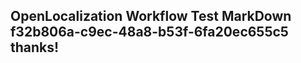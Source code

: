 <properties
ms.topic="hero-topic1"
ms.test1="hero-topic"
ms.test2="test"/>

## OpenLocalization Workflow Test MarkDown f32b806a-c9ec-48a8-b53f-6fa20ec655c5 thanks!
